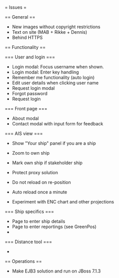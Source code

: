 = Issues =

== General ==

* New images without copyright restrictions
* Text on site (MAB + Rikke + Dennis)
* Behind HTTPS

== Functionality ==

=== User and login ===

* Login modal: Focus username when shown.
* Login modal: Enter key handling
* Remember me functionality (auto login)
* Edit user details when clicking user name
* Request login modal
* Forgot password
* Request login

=== Front page ===

* About modal
* Contact modal with input form for feedback

=== AIS view ===

* Show "Your ship" panel if you are a ship
* Zoom to own ship
* Mark own ship if stakeholder ship

* Protect proxy solution

* Do not reload on re-position
* Auto reload once a minute
* Experiment with ENC chart and other projections

  
=== Ship specifics ===

* Page to enter ship details
* Page to enter reportings (see GreenPos)
* 

=== Distance tool ===

*

== Operations ==

* Make EJB3 solution and run on JBoss 7.1.3


